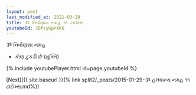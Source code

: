 ```yaml
---
layout: post
last_modified_at: 2021-03-29
title: ૐ નિર્વાણયા નમહ ૧૧ ટાઈમ્સ
youtubeId: JDfsyGprXKU
---
```

 
 
 ૐ નિર્વાણયા નમહ  
 
 -  કોણ ટુકડી છે (મુક્તિ) 
 
  
 
  
 
 
 
 
 
 


{% include youtubePlayer.html id=page.youtubeId %}
 
[Next]({{ site.baseurl }}{% link  split2/_posts/2015-01-29-ૐ હલધાન્ય નમહ ૧૧ ટાઈમ્સ.md%})
 
